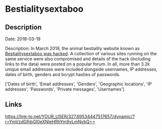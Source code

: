 # Bestialitysextaboo

## Description

Date: 2018-03-19

Description:
In March 2018, the animal bestiality website known as <a href="https://motherboard.vice.com/en_us/article/evqvpz/bestiality-website-hacked-troy-hunt-have-i-been-pwned" target="_blank" rel="noopener">Bestialitysextaboo was hacked</a>. A collection of various sites running on the same service were also compromised and details of the hack (including links to the data) were posted on a popular forum. In all, more than 3.2k unique email addresses were included alongside usernames, IP addresses, dates of birth, genders and bcrypt hashes of passwords.


['Dates of birth', 'Email addresses', 'Genders', 'Geographic locations', 'IP addresses', 'Passwords', 'Private messages', 'Usernames']

## Links

https://link-to.net/YOUR_USER/327.69534447517657/dynamic/?r=YmVzdGlhbGl0eXNleHRhYm9vLmNvbQ==